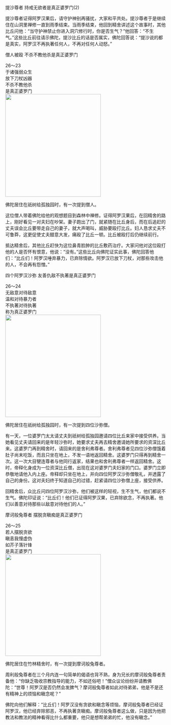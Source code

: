 提沙尊者 持戒无欲者是真正婆罗门(2)

提沙尊者证得阿罗汉果后，请守护神别再骚扰，大家和平共处。提沙尊者于是继续住在山洞里禅修一直到雨季结束。当雨季结束，他回到精舍讲述这个故事时，其他比丘问他：“当守护神禁止你进入洞穴修行时，你是否生气？”他回答：“不生气。”这些比丘前往请示佛陀，提沙比丘的话是否属实，佛陀回答说：“提沙说的都是真实，阿罗汉不再执著任何人，不再对任何人动怒。”

僧人被殴 不杀不教他杀是真正婆罗门

<div class="e2">
<div>
26～23<br>
 于诸强弱众生<br>
 放下刀杖凶器<br>
 不杀不教他杀<br>
 是真正婆罗门
</div>
<img src="images/fjj-100-1.jpg" width="300" height="322"/>
</div>

佛陀居住在祇树给孤独园时，有一次提到僧人。

这位僧人带着佛陀给他的观想题目到森林中禅修。证得阿罗汉果后，在回精舍的路上，刚好看见一对夫妇在吵架。妻子跑出了门，就紧随在比丘身后，而在后追赶的丈夫误会比丘要带走自己的妻子，就大声喝叫，威胁要殴打比丘。妇人恳求丈夫不可鲁莽，这更促使丈夫醋意大发，痛殴了比丘一顿。比丘被殴打后仍继续前行。

抵达精舍后，其他比丘赶快为这位鼻青脸肿的比丘敷药治疗。大家问他对这位殴打他的人是否怀有恨意，他说：“没有。”这些比丘向佛陀证实此事，佛陀回答他们：“比丘们！阿罗汉唾弃暴力，已弃除情欲。阿罗汉已放下刀杖，对那些攻击他的人，不会再有怨憎。”

四个阿罗汉沙弥 友善仇敌不执著是真正婆罗门

<div class="e2">
<div>
26～24 <br>
 无敌意对待敌意<br>
 温和对待暴力者<br>
 不执著对待执著<br>
 称为真正婆罗门
</div>
<img src="images/fjj-100-2.jpg" width="300" height="321"/>
</div>

佛陀居住在祇树给孤独园时，有一次提到四位沙弥僧。

有一天，一位婆罗门太太请丈夫到祇树给孤独园邀请四位比丘来家中接受供养。当她看见丈夫请回来的是年轻沙弥时，她要求丈夫再去精舍邀请她所要求的资深比丘来。这婆罗门再到精舍时，请回来的是舍利弗尊者。舍利弗尊者见四位沙弥僧饿着肚子尚末吃饭，而且只坐在地上，不发一语地返回精舍。这婆罗门只得再到精舍一次。这一次大目犍连尊者与他同行返家，结果也和舍利弗尊者一样返回精舍。这时，帝释化身成为一位资深比丘僧，出现在这对婆罗门夫妇家的门口。婆罗门立即恭敬地请他入内上座。帝释却只坐在地上，并向四位阿罗汉沙弥僧敬礼，并透露了自己的身份。这对夫妇终于知道自己的过错，赶紧请四位沙弥僧上座，接受供养。

回精舍后，众比丘问四位阿罗汉沙弥，他们被这样的轻视，生不生气，他们都说不生气。佛陀印证说：“比丘们！他们已证得阿罗汉果，已弃除欲念，不再执著。他们以善意对待那些以敌意对待他们的人。”

摩诃般兔尊者 摆脱贪瞋痴是真正婆罗门

<div class="e2">
<div>
26～25 <br>
 若人摆脱贪欲<br>
 瞋恚我慢虚伪<br>
 如芥子落针锋<br>
 是真正婆罗门
</div>
<img src="images/fjj-100-3.jpg" width="300" height="319"/>
</div>

佛陀居住在竹林精舍时，有一次提到摩诃般兔尊者。

周利般兔尊者在三个月内连一句简单的偈语也背不熟，身为兄长的摩诃般兔尊者责备他：“你缺乏吸收宗教指导的能力，不如还俗吧！”僧众议论纷纷并请教佛陀：“世尊！阿罗汉是否仍然会发脾气？摩诃般兔尊者如此对待弟弟，他是不是还有精神上的烦恼和瞋念呢？”

佛陀向他们解释：“比丘们！阿罗汉没有贪欲和瞋念等烦恼，摩诃般兔尊者已经证阿罗汉，他已经弃除邪恶，不再执著贪瞋痴。摩诃般兔尊者这么做，只是因为他把教法和教法的精神看得比什么都重要，他只是想帮弟弟的忙，他没有瞋念。”
